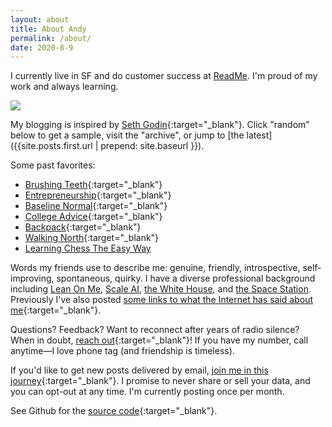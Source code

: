 ```yaml
---
layout: about
title: About Andy
permalink: /about/
date: 2020-8-9
---
```


I currently live in SF and do customer success at [ReadMe](https://andytrattner.com/March-2020.html). I'm proud of my work and always learning.

![](/img/headshot.png#S)

My blogging is inspired by [Seth Godin](https://seths.blog/2019/06/writing-not-plastics-not-wall-street/){:target="_blank"}. Click "random" below to get a sample, visit the "archive", or jump to [the latest]({{site.posts.first.url | prepend: site.baseurl }}).

Some past favorites:
- [Brushing Teeth](https://andytrattner.com/brushing-teeth.html){:target="_blank"}
- [Entrepreneurship](https://andytrattner.com/entrepreneurship.html){:target="_blank"}
- [Baseline Normal](https://andytrattner.com/normal.html){:target="_blank"}
- [College Advice](https://andytrattner.com/college-advice.html){:target="_blank"}
- [Backpack](https://andytrattner.com/backpack.html){:target="_blank"}
- [Walking North](
https://andytrattner.com/walking-north.html){:target="_blank"}
- [Learning Chess The Easy Way](https://andytrattner.com/chess-the-easy-way.html)

Words my friends use to describe me: genuine, friendly, introspective, self-improving, spontaneous, quirky. I have a diverse professional background including [Lean On Me](https://lean0n.me/), [Scale AI](https://andytrattner.com/Scale-AI.html), [the White House](https://blog.ed.gov/2017/07/the-ability-to-inspire/), and [the Space Station](https://ntrs.nasa.gov/citations/20160001341). Previously I've also posted [some links to what the Internet has said about me](https://andytrattner.com/February-2020.html#on-social-media-and-google){:target="_blank"}.

Questions? Feedback? Want to reconnect after years of radio silence? When in doubt, [reach out](https://forms.gle/kwANcR9NaYDAHDD16){:target="_blank"}! If you have my number, call anytime&mdash;I love phone tag (and friendship is timeless).

If you'd like to get new posts delivered by email, [join me in this journey](https://forms.gle/TngB7wUG2V2YVB6D9){:target="_blank"}. I promise to never share or sell your data, and you can opt-out at any time. I'm currently posting once per month.

See Github for the [source code](https://github.com/trattner/trattner.github.io/){:target="_blank"}.
